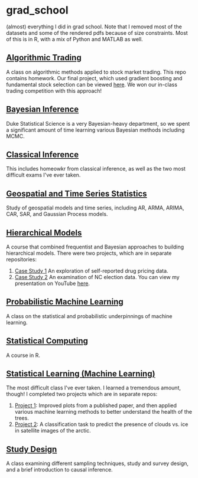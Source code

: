 # grad_school
(almost) everything I did in grad school. Note that I removed most of the datasets and some of the rendered pdfs because of size constraints. Most of this is in R, with a mix of Python and MATLAB as well. 

## [Algorithmic Trading](https://github.com/WillTirone/grad_school/tree/main/algo_trading) 

A class on algorithmic methods applied to stock market trading. This repo contains homework. Our final project, which used gradient boosting and fundamental stock selection can be viewed [here](https://github.com/WillTirone/algo_trading). We won our in-class trading competition with this approach!

## [Bayesian Inference](https://github.com/WillTirone/grad_school/tree/main/bayesian_inference/homework) 

Duke Statistical Science is a very Bayesian-heavy department, so we spent a significant amount of time learning various Bayesian methods including MCMC.

## [Classical Inference](https://github.com/WillTirone/grad_school/tree/main/classical_inference) 

This includes homeowkr from classical inference, as well as the two most difficult exams I've ever taken.

## [Geospatial and Time Series Statistics](https://github.com/WillTirone/grad_school/tree/main/geospatial_statistics) 

Study of geospatial models and time series, including AR, ARMA, ARIMA, CAR, SAR, and Gaussian Process models.

## [Hierarchical Models](https://github.com/WillTirone/grad_school/tree/main/hierarchical_models) 

A course that combined frequentist and Bayesian approaches to building hierarchical models. There were two projects, which are in separate repositories: 

1. [Case Study 1](https://github.com/WillTirone/610_case_study) An exploration of self-reported drug pricing data.
2. [Case Study 2](https://github.com/WillTirone/610_cs2) An examination of NC election data. You can view my presentation on YouTube [here](https://www.youtube.com/watch?v=VowcD-4osUU&t=120s). 

## [Probabilistic Machine Learning](https://github.com/WillTirone/grad_school/tree/main/probabilistic_ML)

A class on the statistical and probabilistic underpinnings of machine learning. 

## [Statistical Computing](https://github.com/WillTirone/grad_school/tree/main/statistical_computing) 

A course in R.

## [Statistical Learning (Machine Learning)](https://github.com/WillTirone/grad_school/tree/main/statistical_learning/homework) 

The most difficult class I've ever taken. I learned a tremendous amount, though! I completed two projects which are in separate repos: 

1. [Project 1](https://github.com/WillTirone/521/tree/main/projects/proj1): Improved plots from a published paper, and then applied various machine learning methods to better understand the health of the trees. 
2. [Project 2](https://github.com/WillTirone/521_proj2): A classification task to predict the presence of clouds vs. ice in satellite images of the arctic.

## [Study Design](https://github.com/WillTirone/grad_school/tree/main/study_design) 

A class examining different sampling techniques, study and survey design, and a brief introduction to causal inference.
